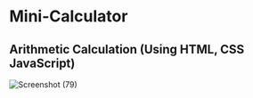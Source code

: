 # Mini-Calculator
## Arithmetic Calculation (Using HTML, CSS JavaScript)
![Screenshot (79)](https://user-images.githubusercontent.com/72430178/160253156-8a127c66-38a9-4452-b632-2184dc118d93.png)
